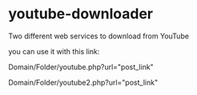 # youtube-downloader
Two different web services to download from YouTube

you can use it with this link:

Domain/Folder/youtube.php?url="post_link"

Domain/Folder/youtube2.php?url="post_link"
